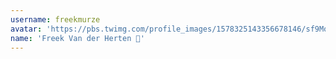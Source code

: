 ```yaml
---
username: freekmurze
avatar: 'https://pbs.twimg.com/profile_images/1578325143356678146/sf9MoAbW_normal.jpg'
name: 'Freek Van der Herten 🔭'
---
```

